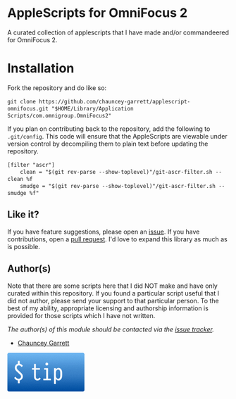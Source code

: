 # AppleScripts for OmniFocus 2

A curated collection of applescripts that I have made and/or commandeered for OmniFocus 2.

# Installation

Fork the repository and do like so:

```
git clone https://github.com/chauncey-garrett/applescript-omnifocus.git "$HOME/Library/Application Scripts/com.omnigroup.OmniFocus2"
```

If you plan on contributing back to the repository, add the following to `.git/config`. This code will ensure that the AppleScripts are viewable under version control by decompiling them to plain text before updating the repository.

```
[filter "ascr"]
	clean = "$(git rev-parse --show-toplevel)"/git-ascr-filter.sh --clean %f
	smudge = "$(git rev-parse --show-toplevel)"/git-ascr-filter.sh --smudge %f"
```


## Like it?

If you have feature suggestions, please open an [issue](https://github.com/chauncey-garrett/applescript-sonos/issues "chauncey-garrett/applescript-sonos/issues"). If you have contributions, open a [pull request](https://github.com/chauncey-garrett/applescript-sonos/pull-request "chauncey-garrett/applescript-sonos/pulls"). I'd love to expand this library as much as is possible.

## Author(s)

Note that there are some scripts here that I did NOT make and have only curated within this repository. If you found a particular script useful that I did not author, please send your support to that particular person. To the best of my ability, appropriate licensing and authorship information is provided for those scripts which I have not written.

*The author(s) of this module should be contacted via the [issue tracker](https://github.com/chauncey-garrett/applescript-sonos/issues "chauncey-garrett/applescript-sonos/issues").*

  - [Chauncey Garrett](https://github.com/chauncey-garrett "chauncey-garrett")

[![](/img/tip.gif)](http://chauncey.io/about/index.html#tip)

